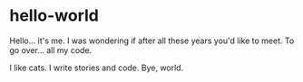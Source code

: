 # hello-world
Hello... it's me. I was wondering if after all these years you'd like to meet. To go over... all my code. 


I like cats. I write stories and code. Bye, world. 
